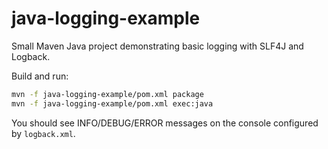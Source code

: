 # java-logging-example

Small Maven Java project demonstrating basic logging with SLF4J and Logback.

Build and run:

```bash
mvn -f java-logging-example/pom.xml package
mvn -f java-logging-example/pom.xml exec:java
```

You should see INFO/DEBUG/ERROR messages on the console configured by `logback.xml`.
